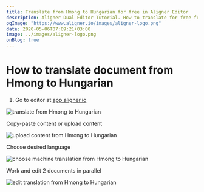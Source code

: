 ```yaml
---
title: Translate from Hmong to Hungarian for free in Aligner Editor
description: Aligner Dual Editor Tutorial. How to translate for free from Hmong to Hungarian. Aligner is multilingual document management platform. 
ogImage: "https://www.aligner.io/images/aligner-logo.png"
date: 2020-05-06T07:09:21+03:00
image: ../images/aligner-logo.png
onBlog: true
---
```


# How to translate document from Hmong to Hungarian

1. Go to editor at [app.aligner.io](https://app.aligner.io "Aligner App web page")

![translate from Hmong to Hungarian](../aligner-blank-editor.png "translate from Hmong to Hungarian")

Copy-paste content or upload content

![upload content from Hmong to Hungarian](../aligner-uploaded-document.png "upload content from Hmong to Hungarian")

Choose desired language

![choose machine translation from Hmong to Hungarian](../aligner-language-dropdown.png "choose machine translation from Hmong to Hungarian")

Work and edit 2 documents in parallel

![edit translation from Hmong to Hungarian](../aligner-double-sitded-editor.png "edit translation from Hmong to Hungarian")

